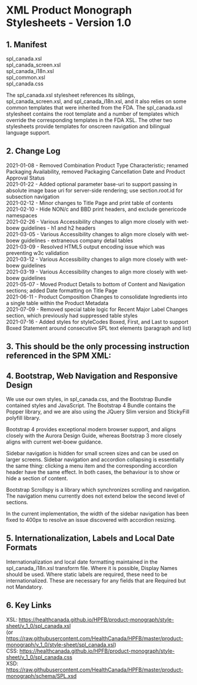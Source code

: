 # XML Product Monograph Stylesheets - Version 1.0

## 1. Manifest

spl_canada.xsl  
spl_canada_screen.xsl  
spl_canada_i18n.xsl  
spl_common.xsl  
spl_canada.css  
 
The spl_canada.xsl stylesheet references its siblings, spl_canada_screen.xsl, and spl_canada_i18n.xsl, and it also relies 
on some common templates that were inherited from the FDA. The spl_canada.xsl stylesheet contains the root template and a 
number of templates which override the corresponding templates in the FDA XSL. 
The other two stylesheets provide templates for onscreen navigation and bilingual language support.

## 2. Change Log

2021-01-08 - Removed Combination Product Type Characteristic; renamed Packaging Availability, removed Packaging Cancellation Date and Product Approval Status  
2021-01-22 - Added optional parameter base-uri to support passing in absolute image base uri for server-side rendering; use section.root.id for subsection navigation  
2021-02-12 - Minor changes to Title Page and print table of contents  
2021-02-10 - Hide NON/c and BBD print headers, and exclude genericode namespaces  
2021-02-26 - Various Accessibility changes to align more closely with wet-boew guidelines - h1 and h2 headers  
2021-03-05 - Various Accessibility changes to align more closely with wet-boew guidelines - extraneous company detail tables  
2021-03-09 - Resolved HTML5 output encoding issue which was preventing w3c validation  
2021-03-12 - Various Accessibility changes to align more closely with wet-boew guidelines  
2021-03-19 - Various Accessibility changes to align more closely with wet-boew guidelines  
2021-05-07 - Moved Product Details to bottom of Content and Navigation sections; added Date formatting on Title Page  
2021-06-11 - Product Composition Changes to consolidate Ingredients into a single table within the Product Metadata  
2021-07-09 - Removed special table logic for Recent Major Label Changes section, which previously had suppressed table styles  
2021-07-16 - Added styles for styleCodes Boxed, First, and Last to support Boxed Statement around consecutive SPL text elements (paragraph and list)  

## 3. This should be the only processing instruction referenced in the SPM XML:

<?xml-stylesheet type="text/xsl" href="https://raw.githubusercontent.com/HealthCanada/HPFB/master/product-monograph/stylesheet/v_1_1/spl_canada.xsl"?>

## 4. Bootstrap, Web Navigation and Responsive Design

We use our own styles, in spl_canada.css, and the Bootstrap Bundle contained styles and JavaScript. The Bootstrap 4 
Bundle contains the Popper library, and we are also using the JQuery Slim version and StickyFill polyfill library.

Bootstrap 4 provides exceptional modern browser support, and aligns closely with the Aurora Design Guide, 
whereas Bootstrap 3 more closely aligns with current wet-boew guidance.

Sidebar navigation is hidden for small screen sizes and can be used on larger screens. Sidebar
navigation and accordion collapsing is essentially the same thing: clicking a menu item and
the corresponding accordion header have the same effect. In both cases, the behaviour is to show
or hide a section of content.

Bootstrap Scrollspy is a library which synchronizes scrolling and navigation. The navigation menu 
currently does not extend below the second level of sections.

In the current implementation, the width of the sidebar navigation has been fixed to 400px to
resolve an issue discovered with accordion resizing. 

## 5. Internationalization, Labels and Local Date Formats

Internationalization and local date formatting maintained in the spl_canada_i18n.xsl transform file.
Where it is possible, Display Names should be used. Where static labels are required, these need to
be internationalized. These are necessary for any fields that are Required but not Mandatory.

## 6. Key Links

XSL: https://healthcanada.github.io/HPFB/product-monograph/style-sheet/v_1_0/spl_canada.xsl  
(or https://raw.githubusercontent.com/HealthCanada/HPFB/master/product-monograph/v_1_0/style-sheet/spl_canada.xsl)  
CSS: https://healthcanada.github.io/HPFB/product-monograph/style-sheet/v_1_0/spl_canada.css  
XSD: https://raw.githubusercontent.com/HealthCanada/HPFB/master/product-monograph/schema/SPL.xsd  